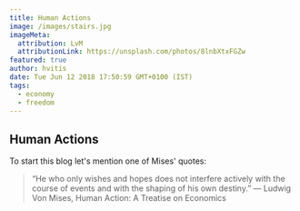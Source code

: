 ```yaml
---
title: Human Actions
image: /images/stairs.jpg
imageMeta:
  attribution: LvM
  attributionLink: https://unsplash.com/photos/8lnbXtxFGZw
featured: true
author: hvitis
date: Tue Jun 12 2018 17:50:59 GMT+0100 (IST)
tags:
  - economy 
  - freedom
---
```


## Human Actions

To start this blog let's mention one of Mises' quotes:

> “He who only wishes and hopes does not interfere actively with the course of events and with the shaping of his own destiny.” ― Ludwig Von Mises, Human Action: A Treatise on Economics
